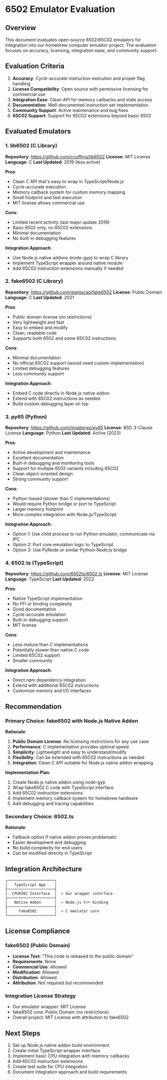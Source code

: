 # 6502 Emulator Evaluation

## Overview

This document evaluates open-source 6502/65C02 emulators for integration into our homebrew computer emulator project. The evaluation focuses on accuracy, licensing, integration ease, and community support.

## Evaluation Criteria

1. **Accuracy**: Cycle-accurate instruction execution and proper flag handling
2. **License Compatibility**: Open source with permissive licensing for commercial use
3. **Integration Ease**: Clean API for memory callbacks and state access
4. **Documentation**: Well-documented instruction set implementation
5. **Community Support**: Active maintenance and bug fixes
6. **65C02 Support**: Support for 65C02 extensions beyond basic 6502

## Evaluated Emulators

### 1. lib6502 (C Library)

**Repository**: https://github.com/ccoffing/lib6502
**License**: MIT License
**Language**: C
**Last Updated**: 2019 (less active)

**Pros**:
- Clean C API that's easy to wrap in TypeScript/Node.js
- Cycle-accurate execution
- Memory callback system for custom memory mapping
- Small footprint and fast execution
- MIT license allows commercial use

**Cons**:
- Limited recent activity (last major update 2019)
- Basic 6502 only, no 65C02 extensions
- Minimal documentation
- No built-in debugging features

**Integration Approach**:
- Use Node.js native addons (node-gyp) to wrap C library
- Implement TypeScript wrapper around native module
- Add 65C02 instruction extensions manually if needed

### 2. fake6502 (C Library)

**Repository**: https://github.com/gianlucag/fake6502
**License**: Public Domain
**Language**: C
**Last Updated**: 2021

**Pros**:
- Public domain license (no restrictions)
- Very lightweight and fast
- Easy to embed and modify
- Clean, readable code
- Supports both 6502 and some 65C02 instructions

**Cons**:
- Minimal documentation
- No official 65C02 support (would need custom implementation)
- Limited debugging features
- Less community support

**Integration Approach**:
- Embed C code directly in Node.js native addon
- Extend with 65C02 instructions as needed
- Build custom debugging layer on top

### 3. py65 (Python)

**Repository**: https://github.com/mnaberez/py65
**License**: BSD 3-Clause License
**Language**: Python
**Last Updated**: Active (2023)

**Pros**:
- Active development and maintenance
- Excellent documentation
- Built-in debugging and monitoring tools
- Support for multiple 6502 variants including 65C02
- Clean object-oriented design
- Strong community support

**Cons**:
- Python-based (slower than C implementations)
- Would require Python bridge or port to TypeScript
- Larger memory footprint
- More complex integration with Node.js/TypeScript

**Integration Approach**:
- Option 1: Use child process to run Python emulator, communicate via IPC
- Option 2: Port core emulation logic to TypeScript
- Option 3: Use PyNode or similar Python-Node.js bridge

### 4. 6502.ts (TypeScript)

**Repository**: https://github.com/6502ts/6502.ts
**License**: MIT License
**Language**: TypeScript
**Last Updated**: 2022

**Pros**:
- Native TypeScript implementation
- No FFI or binding complexity
- Good documentation
- Cycle-accurate emulation
- Built-in debugging support
- MIT license

**Cons**:
- Less mature than C implementations
- Potentially slower than native C code
- Limited 65C02 support
- Smaller community

**Integration Approach**:
- Direct npm dependency integration
- Extend with additional 65C02 instructions
- Customize memory and I/O interfaces

## Recommendation

### Primary Choice: fake6502 with Node.js Native Addon

**Rationale**:
1. **Public Domain License**: No licensing restrictions for any use case
2. **Performance**: C implementation provides optimal speed
3. **Simplicity**: Lightweight and easy to understand/modify
4. **Flexibility**: Can be extended with 65C02 instructions as needed
5. **Integration**: Clean C API suitable for Node.js native addon wrapping

**Implementation Plan**:
1. Create Node.js native addon using node-gyp
2. Wrap fake6502 C code with TypeScript interface
3. Add 65C02 instruction extensions
4. Implement memory callback system for homebrew hardware
5. Add debugging and tracing capabilities

### Secondary Choice: 6502.ts

**Rationale**:
- Fallback option if native addon proves problematic
- Easier development and debugging
- No build complexity for end users
- Can be modified directly in TypeScript

## Integration Architecture

```
┌─────────────────────┐
│   TypeScript App    │
├─────────────────────┤
│  CPU6502 Interface  │  ← Our wrapper interface
├─────────────────────┤
│   Native Addon      │  ← Node.js C++ binding
├─────────────────────┤
│     fake6502        │  ← C emulator core
└─────────────────────┘
```

## License Compliance

### fake6502 (Public Domain)
- **License Text**: "This code is released to the public domain"
- **Requirements**: None
- **Commercial Use**: Allowed
- **Modification**: Allowed
- **Distribution**: Allowed
- **Attribution**: Not required but recommended

### Integration License Strategy
- Our emulator wrapper: MIT License
- fake6502 core: Public Domain (no restrictions)
- Overall project: MIT License with attribution to fake6502

## Next Steps

1. Set up Node.js native addon build environment
2. Create initial TypeScript wrapper interface
3. Implement basic CPU integration with memory callbacks
4. Add 65C02 instruction extensions
5. Create test suite for CPU integration
6. Document integration approach and build requirements